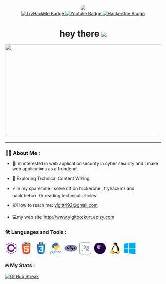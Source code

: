 <div id="header" align="center">
  <img src="https://media.giphy.com/media/M9gbBd9nbDrOTu1Mqx/giphy.gif" width="100"/>
</div>
<div id="badges" align="center">
  <a href="https://tryhackme.com/p/exninee">
    <img src="https://img.shields.io/badge/TryHackMe-green?style=for-the-badge&logo=TryHackMe&logoColor=white" alt="TryHackMe Badge"/>
  </a>
  <a href="https://www.youtube.com/channel/UC4HFxRRGRV68wKDClHzLQAw">
    <img src="https://img.shields.io/badge/YouTube-red?style=for-the-badge&logo=youtube&logoColor=white" alt="Youtube Badge"/>
  </a>
  <a href="https://hackerone.com/exnine?type=user">
    <img src="https://img.shields.io/badge/HackerOne-red?style=for-the-badge&logo=HackerOne&logoColor=white" alt="HackerOne Badge"/>
  </a>
</div>
<h1 align="center">
  hey there <img src="https://media.giphy.com/media/hvRJCLFzcasrR4ia7z/giphy.gif" width="30px"/>
  
</h1>
<div align="center">
  <img src="https://media.giphy.com/media/dWesBcTLavkZuG35MI/giphy.gif" width="600" height="300"/>
</div>

---

### :woman_technologist: About Me :
- :telescope:I'm interested in web application security in cyber security and I make web applications as a frondend.

- :seedling: Exploring Technical Content Writing.

- :zap: In my spare time I solve ctf on hackerone , tryhackme and hackthebox. Or reading technical articles.

- :mailbox:How to reach me: yigitt492@gmail.com

- :computer:my web site: http://www.yigitbozkurt.epizy.com

### :hammer_and_wrench: Languages and Tools :
<div>
  <img src="https://github.com/devicons/devicon/blob/master/icons/csharp/csharp-line.svg" title="Java" alt="Java" width="40" height="40"/>&nbsp;
  <img src="https://github.com/devicons/devicon/blob/master/icons/html5/html5-original-wordmark.svg" title="React" alt="React" width="40" height="40"/>&nbsp;
  <img src="https://github.com/devicons/devicon/blob/master/icons/css3/css3-original-wordmark.svg" title="Spring" alt="Spring" width="40" height="40"/>&nbsp;
  <img src="https://github.com/devicons/devicon/blob/master/icons/python/python-original-wordmark.svg" title="Spring" alt="Spring" width="40" height="40"/>&nbsp;
 <img src="https://github.com/devicons/devicon/blob/master/icons/php/php-original.svg" title="Spring" alt="Spring" width="40" height="40"/>&nbsp;
  <img src="https://github.com/devicons/devicon/blob/master/icons/photoshop/photoshop-line.svg" title="Spring" alt="Spring" width="40" height="40"/>&nbsp;
  <img src="https://github.com/devicons/devicon/blob/master/icons/aftereffects/aftereffects-original.svg" title="Spring" alt="Spring" width="40" height="40"/>&nbsp;
   <img src="https://github.com/devicons/devicon/blob/master/icons/linux/linux-original.svg" title="Spring" alt="Spring" width="40" height="40"/>&nbsp;
  <img src="https://github.com/devicons/devicon/blob/master/icons/windows8/windows8-original.svg" title="Spring" alt="Spring" width="40" height="40"/>&nbsp;
</div>

### :fire: My Stats :
[![GitHub Streak](http://github-readme-streak-stats.herokuapp.com?user=exninee&theme=dark&date_format=M%20j%5B%2C%20Y%5D)](https://git.io/streak-stats)
<br>

<!--
**exninee/exninee** is a ✨ _special_ ✨ repository because its `README.md` (this file) appears on your GitHub profile.

Here are some ideas to get you started:

- 🔭 I’m currently working on ...
- 🌱 I’m currently learning ...
- 👯 I’m looking to collaborate on ...
- 🤔 I’m looking for help with ...
- 💬 Ask me about ...
- 📫 How to reach me: ...
- 😄 Pronouns: ...
- ⚡ Fun fact: ...
-->

